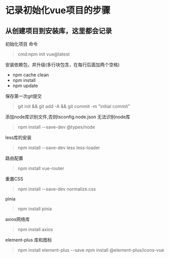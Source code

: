 # 记录初始化vue项目的步骤

## 从创建项目到安装库，这里都会记录

初始化项目 命令

> cmd:npm init vue@latest

安装依赖包，并升级(多行块包含，在每行后面加两个空格)

- npm cache clean
- npm install
- npm update

保存第一次git提交

> git init && git add -A && git commit -m "initial commit"

添加node库识别文件,否则tsconfig.node.json 无法识别node库

> npm install --save-dev @types/node

less库的安装

> npm install --save-dev less less-loader

路由配置

> npm install vue-router

重置CSS

> npm install --save-dev normalize.css

pinia

> npm install pinia

axios网络库

> npm install axios

element-plus 库和图标

> npm install element-plus --save
> npm install @element-plus/icons-vue

